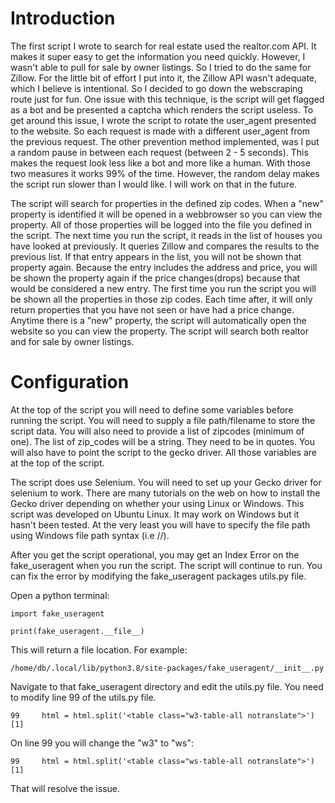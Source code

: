 # **Introduction**

The first script I wrote to search for real estate used the realtor.com API.  It makes it super easy to get the information you need quickly.  However, I wasn't able to pull for sale by owner listings.  So I tried to do the same for Zillow.  For the little bit of effort I put into it, the Zillow API wasn't adequate, which I believe is intentional.  So I decided to go down the webscraping route just for fun.  One issue with this technique, is the script will get flagged as a bot and be presented a captcha which renders the script useless.  To get around this issue, I wrote the script to rotate the user_agent presented to the website. So each request is made with a different user_agent from the previous request. The other prevention method implemented, was I put a random pause in between each request (between 2 - 5 seconds).  This makes the request look less like a bot and more like a human. With those two measures it works 99% of the time.  However, the random delay makes the script run slower than I would like.  I will work on that in the future.

The script will search for properties in the defined zip codes. When a "new" property is identified it will be opened in a webbrowser so you can view the property. All of those properties will be logged into the file you defined in the script. The next time you run the script, it reads in the list of houses you have looked at previously. It queries Zillow and compares the results to the previous list. If that entry appears in the list, you will not be shown that property again. Because the entry includes the address and price, you will be shown the property again if the price changes(drops) because that would be considered a new entry. The first time you run the script you will be shown all the properties in those zip codes. Each time after, it will only return properties that you have not seen or have had a price change. Anytime there is a "new" property, the script will automatically open the website so you can view the property. The script will search both realtor and for sale by owner listings.

# **Configuration**

At the top of the script you will need to define some variables before running the script. You will need to supply a file path/filename to store the script data. You will also need to provide a list of zipcodes (minimum of one).  The list of zip_codes will be a string. They need to be in quotes. You will also have to point the script to the gecko driver.  All those variables are at the top of the script.

The script does use Selenium. You will need to set up your Gecko driver for selenium to work.  There are many tutorials on the web on how to install the Gecko driver depending on whether your using Linux or Windows. This script was developed on Ubuntu Linux. It may work on Windows but it hasn't been tested. At the very least you will have to specify the file path using Windows file path syntax (i.e //).

After you get the script operational, you may get an Index Error on the fake_useragent when you run the script.  The script will continue to run. You can fix the error by modifying the fake_useragent packages utils.py file.

Open a python terminal:

```import fake_useragent```

```print(fake_useragent.__file__)```

This will return a file location. For example:

    /home/db/.local/lib/python3.8/site-packages/fake_useragent/__init__.py

Navigate to that fake_useragent directory and edit the utils.py file. You need to modify line 99 of the utils.py file. 

```99     html = html.split('<table class="w3-table-all notranslate">')[1]```

On line 99 you will change the "w3" to "ws":

```99     html = html.split('<table class="ws-table-all notranslate">')[1]```

That will resolve the issue. 


